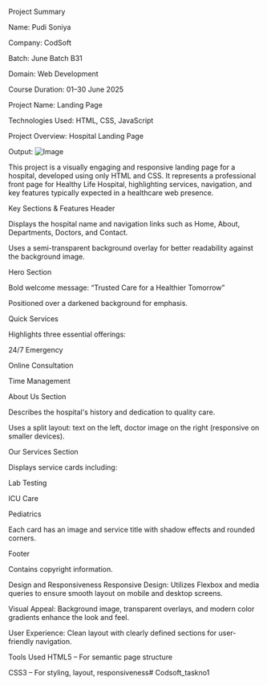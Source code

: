 Project Summary

Name: Pudi Soniya

Company: CodSoft

Batch: June Batch B31

Domain: Web Development

Course Duration: 01–30 June 2025

Project Name: Landing Page

Technologies Used: HTML, CSS, JavaScript

Project Overview: Hospital Landing Page

Output:
![Image](https://github.com/user-attachments/assets/d2b2ec16-e07b-40e5-8c47-ad381a648820)

This project is a visually engaging and responsive landing page for a hospital, developed using only HTML and CSS. 
It represents a professional front page for Healthy Life Hospital, highlighting services, navigation, and key features typically expected in a healthcare web presence.

Key Sections & Features
Header

Displays the hospital name and navigation links such as Home, About, Departments, Doctors, and Contact.

Uses a semi-transparent background overlay for better readability against the background image.

Hero Section

Bold welcome message: “Trusted Care for a Healthier Tomorrow”

Positioned over a darkened background for emphasis.

Quick Services

Highlights three essential offerings:

24/7 Emergency

Online Consultation

Time Management

About Us Section

Describes the hospital's history and dedication to quality care.

Uses a split layout: text on the left, doctor image on the right (responsive on smaller devices).

Our Services Section

Displays service cards including:

Lab Testing

ICU Care

Pediatrics

Each card has an image and service title with shadow effects and rounded corners.

Footer

Contains copyright information.

Design and Responsiveness
Responsive Design: Utilizes Flexbox and media queries to ensure smooth layout on mobile and desktop screens.

Visual Appeal: Background image, transparent overlays, and modern color gradients enhance the look and feel.

User Experience: Clean layout with clearly defined sections for user-friendly navigation.

Tools Used
HTML5 – For semantic page structure

CSS3 – For styling, layout, responsiveness# Codsoft_taskno1
